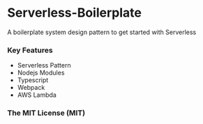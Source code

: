 # Serverless-Boilerplate
A boilerplate system design pattern to get started with Serverless

### Key Features

* Serverless Pattern
* Nodejs Modules
* Typescript
* Webpack
* AWS Lambda

### The MIT License (MIT)

